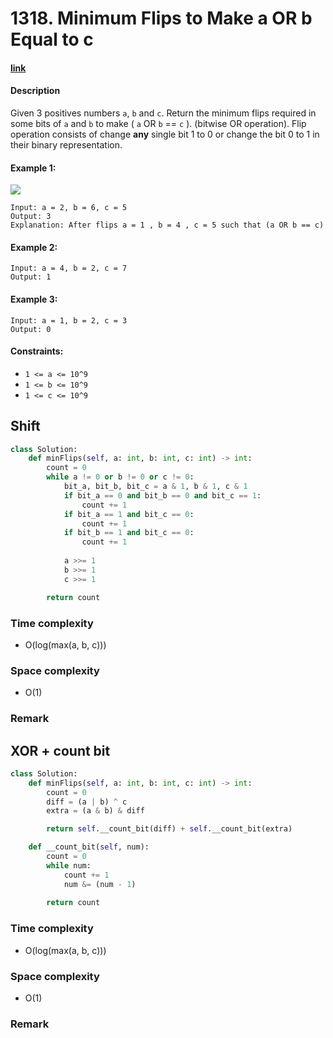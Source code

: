 # 1318. Minimum Flips to Make a OR b Equal to c

#### [link](https://leetcode.com/problems/XXX/)

#### Description
Given 3 positives numbers `a`, `b` and `c`. Return the minimum flips required in some bits of `a` and `b` to make ( `a` OR `b` == `c` ). (bitwise OR operation).
Flip operation consists of change **any** single bit 1 to 0 or change the bit 0 to 1 in their binary representation.

#### Example 1:
![](https://assets.leetcode.com/uploads/2020/01/06/sample_3_1676.png)
```
Input: a = 2, b = 6, c = 5
Output: 3
Explanation: After flips a = 1 , b = 4 , c = 5 such that (a OR b == c)
```
#### Example 2:
```
Input: a = 4, b = 2, c = 7
Output: 1
```
#### Example 3:
```
Input: a = 1, b = 2, c = 3
Output: 0
```

#### Constraints:
* `1 <= a <= 10^9`
* `1 <= b <= 10^9`
* `1 <= c <= 10^9`

## Shift
```python
class Solution:
    def minFlips(self, a: int, b: int, c: int) -> int:
        count = 0
        while a != 0 or b != 0 or c != 0:
            bit_a, bit_b, bit_c = a & 1, b & 1, c & 1
            if bit_a == 0 and bit_b == 0 and bit_c == 1:
                count += 1
            if bit_a == 1 and bit_c == 0:
                count += 1
            if bit_b == 1 and bit_c == 0:
                count += 1
            
            a >>= 1
            b >>= 1
            c >>= 1

        return count
```
### Time complexity
* O(log(max(a, b, c)))
### Space complexity
* O(1)
### Remark

## XOR + count bit
```python
class Solution:
    def minFlips(self, a: int, b: int, c: int) -> int:
        count = 0
        diff = (a | b) ^ c
        extra = (a & b) & diff

        return self.__count_bit(diff) + self.__count_bit(extra)

    def __count_bit(self, num):
        count = 0
        while num:
            count += 1
            num &= (num - 1)
        
        return count
```
### Time complexity
* O(log(max(a, b, c)))
### Space complexity
* O(1)
### Remark